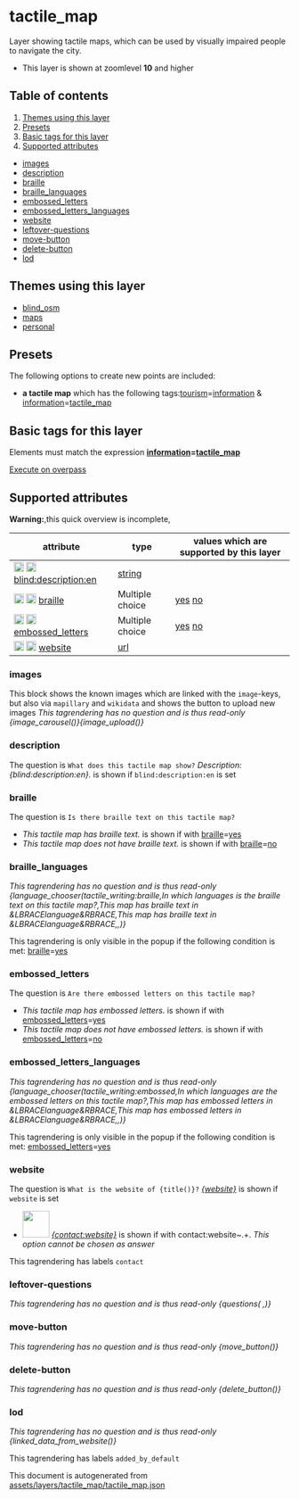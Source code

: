 [//]: # (WARNING: this file is automatically generated. Please find the sources at the bottom and edit those sources)

# tactile_map

Layer showing tactile maps, which can be used by visually impaired people to navigate the city.

 - This layer is shown at zoomlevel **10** and higher

## Table of contents

1. [Themes using this layer](#themes-using-this-layer)
2. [Presets](#presets)
3. [Basic tags for this layer](#basic-tags-for-this-layer)
4. [Supported attributes](#supported-attributes)
  - [images](#images)
  - [description](#description)
  - [braille](#braille)
  - [braille_languages](#braille_languages)
  - [embossed_letters](#embossed_letters)
  - [embossed_letters_languages](#embossed_letters_languages)
  - [website](#website)
  - [leftover-questions](#leftover-questions)
  - [move-button](#move-button)
  - [delete-button](#delete-button)
  - [lod](#lod)

## Themes using this layer

 - [blind_osm](https://mapcomplete.org/blind_osm)
 - [maps](https://mapcomplete.org/maps)
 - [personal](https://mapcomplete.org/personal)

## Presets

The following options to create new points are included:

 - **a tactile map** which has the following tags:<a href='https://wiki.openstreetmap.org/wiki/Key:tourism' target='_blank'>tourism</a>=<a href='https://wiki.openstreetmap.org/wiki/Tag:tourism%3Dinformation' target='_blank'>information</a> & <a href='https://wiki.openstreetmap.org/wiki/Key:information' target='_blank'>information</a>=<a href='https://wiki.openstreetmap.org/wiki/Tag:information%3Dtactile_map' target='_blank'>tactile_map</a>

## Basic tags for this layer

Elements must match the expression **<a href='https://wiki.openstreetmap.org/wiki/Key:information' target='_blank'>information</a>=<a href='https://wiki.openstreetmap.org/wiki/Tag:information%3Dtactile_map' target='_blank'>tactile_map</a>**

[Execute on overpass](http://overpass-turbo.eu/?Q=%5Bout%3Ajson%5D%5Btimeout%3A90%5D%3B%28%20%20%20%20nwr%5B%22information%22%3D%22tactile_map%22%5D%28%7B%7Bbbox%7D%7D%29%3B%0A%29%3Bout%20body%3B%3E%3Bout%20skel%20qt%3B)

## Supported attributes

**Warning:**,this quick overview is incomplete,

| attribute | type | values which are supported by this layer |
-----|-----|----- |
| <a target="_blank" href='https://taginfo.openstreetmap.org/keys/blind:description:en#values'><img src='https://mapcomplete.org/assets/svg/search.svg' height='18px'></a> <a target="_blank" href='https://taghistory.raifer.tech/?#***/blind%3Adescription%3Aen/'><img src='https://mapcomplete.org/assets/svg/statistics.svg' height='18px'></a> [blind:description:en](https://wiki.openstreetmap.org/wiki/Key:blind:description:en) | [string](../SpecialInputElements.md#string) |  |
| <a target="_blank" href='https://taginfo.openstreetmap.org/keys/braille#values'><img src='https://mapcomplete.org/assets/svg/search.svg' height='18px'></a> <a target="_blank" href='https://taghistory.raifer.tech/?#***/braille/'><img src='https://mapcomplete.org/assets/svg/statistics.svg' height='18px'></a> [braille](https://wiki.openstreetmap.org/wiki/Key:braille) | Multiple choice | [yes](https://wiki.openstreetmap.org/wiki/Tag:braille%3Dyes) [no](https://wiki.openstreetmap.org/wiki/Tag:braille%3Dno) |
| <a target="_blank" href='https://taginfo.openstreetmap.org/keys/embossed_letters#values'><img src='https://mapcomplete.org/assets/svg/search.svg' height='18px'></a> <a target="_blank" href='https://taghistory.raifer.tech/?#***/embossed_letters/'><img src='https://mapcomplete.org/assets/svg/statistics.svg' height='18px'></a> [embossed_letters](https://wiki.openstreetmap.org/wiki/Key:embossed_letters) | Multiple choice | [yes](https://wiki.openstreetmap.org/wiki/Tag:embossed_letters%3Dyes) [no](https://wiki.openstreetmap.org/wiki/Tag:embossed_letters%3Dno) |
| <a target="_blank" href='https://taginfo.openstreetmap.org/keys/website#values'><img src='https://mapcomplete.org/assets/svg/search.svg' height='18px'></a> <a target="_blank" href='https://taghistory.raifer.tech/?#***/website/'><img src='https://mapcomplete.org/assets/svg/statistics.svg' height='18px'></a> [website](https://wiki.openstreetmap.org/wiki/Key:website) | [url](../SpecialInputElements.md#url) |  |

### images
This block shows the known images which are linked with the `image`-keys, but also via `mapillary` and `wikidata` and shows the button to upload new images
_This tagrendering has no question and is thus read-only_
*{image_carousel()}{image_upload()}*

### description

The question is `What does this tactile map show?`
*Description: {blind:description:en}.* is shown if `blind:description:en` is set

### braille

The question is `Is there braille text on this tactile map?`

 -  *This tactile map has braille text.* is shown if with <a href='https://wiki.openstreetmap.org/wiki/Key:braille' target='_blank'>braille</a>=<a href='https://wiki.openstreetmap.org/wiki/Tag:braille%3Dyes' target='_blank'>yes</a>
 -  *This tactile map does not have braille text.* is shown if with <a href='https://wiki.openstreetmap.org/wiki/Key:braille' target='_blank'>braille</a>=<a href='https://wiki.openstreetmap.org/wiki/Tag:braille%3Dno' target='_blank'>no</a>

### braille_languages

_This tagrendering has no question and is thus read-only_
*{language_chooser(tactile_writing:braille,In which languages is the braille text on this tactile map?,This map has braille text in &LBRACElanguage&RBRACE,This map has braille text in &LBRACElanguage&RBRACE,,)}*

This tagrendering is only visible in the popup if the following condition is met: <a href='https://wiki.openstreetmap.org/wiki/Key:braille' target='_blank'>braille</a>=<a href='https://wiki.openstreetmap.org/wiki/Tag:braille%3Dyes' target='_blank'>yes</a>

### embossed_letters

The question is `Are there embossed letters on this tactile map?`

 -  *This tactile map has embossed letters.* is shown if with <a href='https://wiki.openstreetmap.org/wiki/Key:embossed_letters' target='_blank'>embossed_letters</a>=<a href='https://wiki.openstreetmap.org/wiki/Tag:embossed_letters%3Dyes' target='_blank'>yes</a>
 -  *This tactile map does not have embossed letters.* is shown if with <a href='https://wiki.openstreetmap.org/wiki/Key:embossed_letters' target='_blank'>embossed_letters</a>=<a href='https://wiki.openstreetmap.org/wiki/Tag:embossed_letters%3Dno' target='_blank'>no</a>

### embossed_letters_languages

_This tagrendering has no question and is thus read-only_
*{language_chooser(tactile_writing:embossed,In which languages are the embossed letters on this tactile map?,This map has embossed letters in &LBRACElanguage&RBRACE,This map has embossed letters in &LBRACElanguage&RBRACE,,)}*

This tagrendering is only visible in the popup if the following condition is met: <a href='https://wiki.openstreetmap.org/wiki/Key:embossed_letters' target='_blank'>embossed_letters</a>=<a href='https://wiki.openstreetmap.org/wiki/Tag:embossed_letters%3Dyes' target='_blank'>yes</a>

### website

The question is `What is the website of {title()}?`
*<a href='{website}' rel='nofollow noopener noreferrer' target='_blank'>{website}</a>* is shown if `website` is set

 - <img src='https://raw.githubusercontent.com/pietervdvn/MapComplete/develop/./assets/layers/icons/website.svg' style='width: 3rem; height: 3rem'> *<a href='{contact:website}' rel='nofollow noopener noreferrer' target='_blank'>{contact:website}</a>* is shown if with contact:website~.+. _This option cannot be chosen as answer_

This tagrendering has labels 
`contact`

### leftover-questions

_This tagrendering has no question and is thus read-only_
*{questions( ,)}*

### move-button

_This tagrendering has no question and is thus read-only_
*{move_button()}*

### delete-button

_This tagrendering has no question and is thus read-only_
*{delete_button()}*

### lod

_This tagrendering has no question and is thus read-only_
*{linked_data_from_website()}*

This tagrendering has labels 
`added_by_default`


This document is autogenerated from [assets/layers/tactile_map/tactile_map.json](https://source.mapcomplete.org/MapComplete/MapComplete/src/branch/develop/assets/layers/tactile_map/tactile_map.json)
